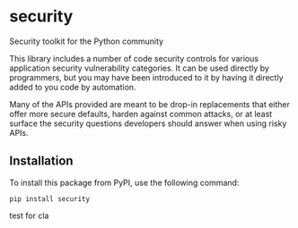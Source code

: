 # security
Security toolkit for the Python community

This library includes a number of code security controls for various application security vulnerability categories. It can be used directly by programmers, but you may have been introduced to it by having it directly added to you code by automation.

Many of the APIs provided are meant to be drop-in replacements that either offer more secure defaults, harden against common attacks, or at least surface the security questions developers should answer when using risky APIs.

## Installation

To install this package from PyPI, use the following command:

`pip install security`


test for cla
